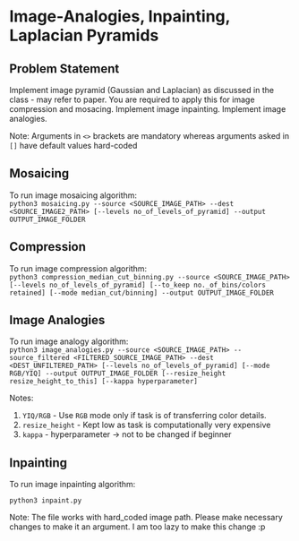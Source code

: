 # Image-Analogies, Inpainting, Laplacian Pyramids

## Problem Statement

  Implement image pyramid (Gaussian and Laplacian) as discussed in the class - may refer to paper. You are required to apply this for image compression and mosacing. Implement image inpainting. Implement image analogies.

Note: Arguments in `<>` brackets are mandatory whereas arguments asked in `[]` have default values hard-coded

## Mosaicing

To run image mosaicing algorithm:  
`python3 mosaicing.py --source <SOURCE_IMAGE_PATH> --dest <SOURCE_IMAGE2_PATH> [--levels no_of_levels_of_pyramid] --output OUTPUT_IMAGE_FOLDER`

## Compression

To run image compression algorithm:  
`python3 compression_median_cut_binning.py --source <SOURCE_IMAGE_PATH> [--levels no_of_levels_of_pyramid] [--to_keep no._of_bins/colors retained] [--mode median_cut/binning] --output OUTPUT_IMAGE_FOLDER`

## Image Analogies

To run image analogy algorithm:  
`python3 image_analogies.py --source <SOURCE_IMAGE_PATH> --source_filtered <FILTERED_SOURCE_IMAGE_PATH> --dest <DEST_UNFILTERED_PATH> [--levels no_of_levels_of_pyramid] [--mode RGB/YIQ] --output OUTPUT_IMAGE_FOLDER [--resize_height resize_height_to_this] [--kappa hyperparameter]`

Notes:

1. `YIQ/RGB` - Use `RGB` mode only if task is of transferring color details.
2. `resize_height` - Kept low as task is computationally very expensive
3. `kappa` - hyperparameter -> not to be changed if beginner

## Inpainting

To run image inpainting algorithm:

`python3 inpaint.py`

Note: The file works with hard_coded image path. Please make necessary changes to make it an argument. I am too lazy to make this change :p 
